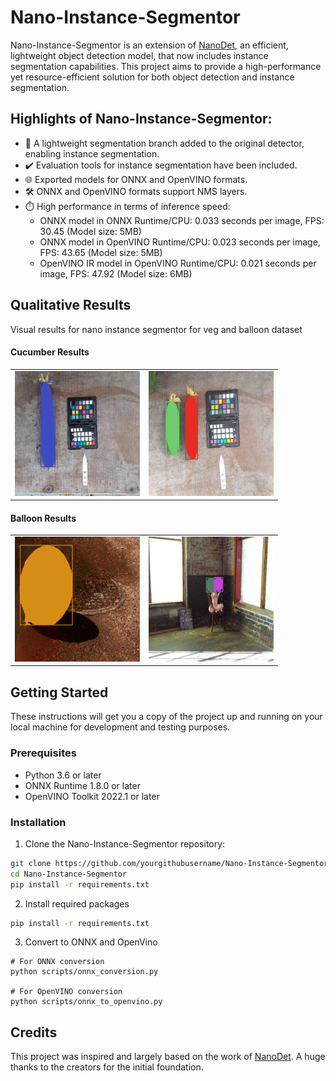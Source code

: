 # Nano-Instance-Segmentor

Nano-Instance-Segmentor is an extension of [NanoDet](https://github.com/RangiLyu/nanodet), an efficient, lightweight object detection model, that now includes instance segmentation capabilities. This project aims to provide a high-performance yet resource-efficient solution for both object detection and instance segmentation.

## Highlights of Nano-Instance-Segmentor:

- 🚀 A lightweight segmentation branch added to the original detector, enabling instance segmentation.
- ✔️ Evaluation tools for instance segmentation have been included.
- 🌐 Exported models for ONNX and OpenVINO formats.
- 🛠️ ONNX and OpenVINO formats support NMS layers.
- ⏱️ High performance in terms of inference speed:
    - ONNX model in ONNX Runtime/CPU: 0.033 seconds per image, FPS: 30.45 (Model size: 5MB)
    - ONNX model in OpenVINO Runtime/CPU: 0.023 seconds per image, FPS: 43.65 (Model size: 5MB)
    - OpenVINO IR model in OpenVINO Runtime/CPU: 0.021 seconds per image, FPS: 47.92 (Model size: 6MB)


## Qualitative Results

Visual results for nano instance segmentor for veg and balloon dataset

#### Cucumber Results
<table>
  <tr>
    <td align="center"><img src="vis_results/cucumber/vis27.png" width=200px></td>
    <td align="center"><img src="vis_results/cucumber/vis30.png" width=200px></td>
  </tr>
</table>

#### Balloon Results
<table>
  <tr>
    <td align="center"><img src="vis_results/ballon/vis5.png" width=200px></td>
    <td align="center"><img src="vis_results/ballon/vis13.png" width=200px></td>
  </tr>
</table>






## Getting Started

These instructions will get you a copy of the project up and running on your local machine for development and testing purposes.

### Prerequisites

- Python 3.6 or later
- ONNX Runtime 1.8.0 or later
- OpenVINO Toolkit 2022.1 or later

### Installation

1. Clone the Nano-Instance-Segmentor repository:

```bash
git clone https://github.com/yourgithubusername/Nano-Instance-Segmentor.git
cd Nano-Instance-Segmentor
pip install -r requirements.txt
```

2. Install required packages

```bash
pip install -r requirements.txt
```

3. Convert to ONNX and OpenVino
```
# For ONNX conversion
python scripts/onnx_conversion.py

# For OpenVINO conversion
python scripts/onnx_to_openvino.py
```


## Credits

This project was inspired and largely based on the work of [NanoDet](https://github.com/RangiLyu/nanodet). A huge thanks to the creators for the initial foundation.
